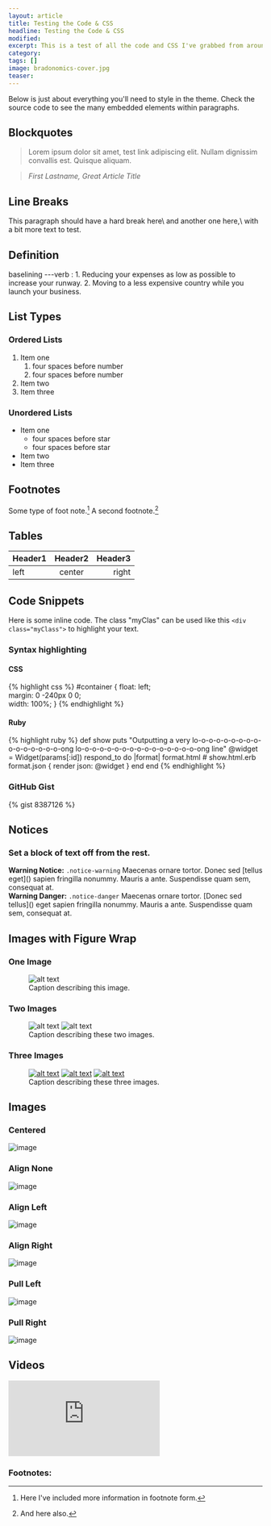 ```yaml
---
layout: article
title: Testing the Code & CSS
headline: Testing the Code & CSS
modified:
excerpt: This is a test of all the code and CSS I've grabbed from around the web.
category:
tags: []
image: bradonomics-cover.jpg
teaser:
---
```


Below is just about everything you'll need to style in the theme. Check the source code to see the many embedded elements within paragraphs.

## Blockquotes

> Lorem ipsum dolor sit amet, test link adipiscing elit. Nullam dignissim convallis est. Quisque aliquam.

> <cite>First Lastname, _Great Article Title_</cite>

## Line Breaks

This paragraph should have a hard break here\\
and another one here,\\
with a bit more text to test.

## Definition

baselining
---verb
: 1. Reducing your expenses as low as possible to increase your runway.
2. Moving to a less expensive country while you launch your business.

## List Types

### Ordered Lists

1.  Item one
    1. four spaces before number
    2. four spaces before number
2. Item two
3. Item three

### Unordered Lists

* Item one
    * four spaces before star
    * four spaces before star
* Item two
* Item three

## Footnotes

Some type of foot note.[^1] A second footnote.[^2]

## Tables

|Header1|Header2|Header3|
|:------|:-----:|------:|
|left   |center |right  |

## Code Snippets

Here is some inline code. The class "myClas" can be used like this `<div class="myClass">` to highlight your text.

### Syntax highlighting

#### CSS

{% highlight css %}
    #container {
        float: left;  
        margin: 0 -240px 0 0;  
        width: 100%;
    }
{% endhighlight %}

#### Ruby

{% highlight ruby %}
    def show
      puts "Outputting a very lo-o-o-o-o-o-o-o-o-o-o-o-o-o-o-o-ong lo-o-o-o-o-o-o-o-o-o-o-o-o-o-o-o-ong line"
      @widget = Widget(params[:id])
      respond_to do |format|
        format.html # show.html.erb
        format.json { render json: @widget }
      end
    end
{% endhighlight %}

### GitHub Gist

{% gist 8387126 %}

## Notices

### Set a block of text off from the rest.

<div class="notice-warning"><strong>Warning Notice:</strong> <code>.notice-warning</code> Maecenas ornare tortor. Donec sed [tellus eget]() sapien fringilla nonummy. Mauris a ante. Suspendisse quam sem, consequat at.</div>

<div class="notice-danger"><strong>Warning Danger:</strong> <code>.notice-danger</code> Maecenas ornare tortor. [Donec sed tellus]() eget sapien fringilla nonummy. Mauris a ante. Suspendisse quam sem, consequat at.</div>

## Images with Figure Wrap

### One Image

<figure>
	<img src="http://placehold.it/900x450.gif" alt="alt text">
	<figcaption>Caption describing this image.</figcaption>
</figure>

### Two Images

<figure class="half">
	<img src="http://placehold.it/900x450.gif" alt="alt text">
	<img src="http://placehold.it/900x450.gif" alt="alt text">
	<figcaption>Caption describing these two images.</figcaption>
</figure>

### Three Images

<figure class="third">
	<a href="http://placehold.it/1200x600.jpg"><img src="http://placehold.it/600x300.jpg" alt="alt text"></a>
	<a href="http://placehold.it/1200x600.jpg"><img src="http://placehold.it/600x300.jpg" alt="alt text"></a>
	<a href="http://placehold.it/1200x600.jpg"><img src="http://placehold.it/600x300.jpg" alt="alt text"></a>
	<figcaption>Caption describing these three images.</figcaption>
</figure>

## Images

### Centered
<img class="centered" src="http://placehold.it/450x350.gif" alt="image">

### Align None
<img class="alignnone" src="http://placehold.it/450x350.gif" alt="image">

### Align Left
<img class="alignleft" src="http://placehold.it/450x350.gif" alt="image">

### Align Right
<img class="alignright" src="http://placehold.it/450x350.gif" alt="image">

### Pull Left
<img class="pullleft" src="http://placehold.it/450x350.gif" alt="image">

### Pull Right
<img class="pullright" src="http://placehold.it/450x350.gif" alt="image">

## Videos

<div class="video-embed">
<iframe src="http://www.youtube.com/embed/PWf4WUoMXwg" frameborder="0"> </iframe>
</div>

### Footnotes:

[^1]: Here I've included more information in footnote form.
[^2]: And here also.
